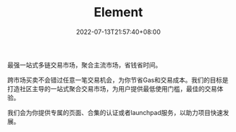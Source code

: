 ﻿---
weight: 
title: "Element"
description: "NFT、不可替代令牌、GameFi、ERC721、ERC1155、市场、令牌、令牌化、数字商品、贸易、加密、区块链。NFT, Non-Fungible Token, GameFi, ERC721, ERC1155, marketplace, tokens, tokenization, digital goods, trade, crypto, blockchain"
date: 2022-07-13T21:57:40+08:00
lastmod: 2022-07-13T16:45:40+08:00
draft: false
authors: ["june"]
featuredImage: "477.jpg"
link: "https://www.element.market/"
tags: ["Element","数字收藏品"]
categories: ["navigation"]
navigation: ["数字收藏品"]
lightgallery: true
toc: true
pinned: false
recommend: false
recommend1: false
---
最强一站式多链交易市场，聚合主流市场，省钱省时间。

跨市场买卖不会错过任意一笔交易机会，为你节省Gas和交易成本。我们的目标是打造社区主导的一站式聚合交易市场，为用户提供最低使用门槛，最佳的交易体验。

我们会为你提供专属的页面、合集的认证或者launchpad服务，以助力项目快速发展。